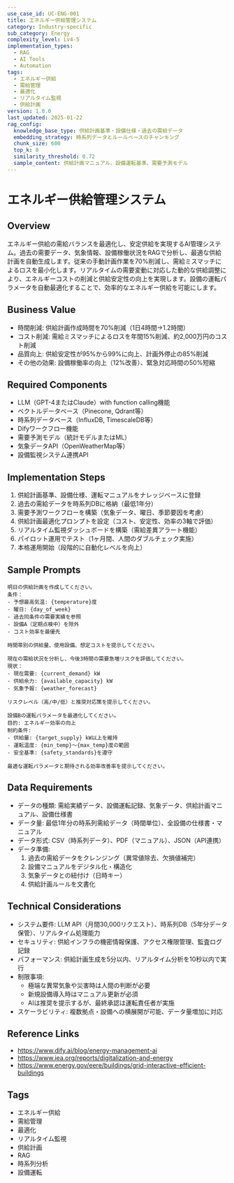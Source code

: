 ```yaml
---
use_case_id: UC-ENG-001
title: エネルギー供給管理システム
category: Industry-specific
sub_category: Energy
complexity_level: Lv4-5
implementation_types:
  - RAG
  - AI Tools
  - Automation
tags:
  - エネルギー供給
  - 需給管理
  - 最適化
  - リアルタイム監視
  - 供給計画
version: 1.0.0
last_updated: 2025-01-22
rag_config:
  knowledge_base_type: 供給計画基準・設備仕様・過去の需給データ
  embedding_strategy: 時系列データとルールベースのチャンキング
  chunk_size: 600
  top_k: 8
  similarity_threshold: 0.72
  sample_content: 供給計画マニュアル、設備運転基準、需要予測モデル
---
```


# エネルギー供給管理システム

## Overview

エネルギー供給の需給バランスを最適化し、安定供給を実現するAI管理システム。過去の需要データ、気象情報、設備稼働状況をRAGで分析し、最適な供給計画を自動生成します。従来の手動計画作業を70%削減し、需給ミスマッチによるロスを最小化します。リアルタイムの需要変動に対応した動的な供給調整により、エネルギーコストの削減と供給安定性の向上を実現します。設備の運転パラメータを自動最適化することで、効率的なエネルギー供給を可能にします。

## Business Value

- 時間削減: 供給計画作成時間を70%削減（1日4時間→1.2時間）
- コスト削減: 需給ミスマッチによるロスを年間15%削減、約2,000万円のコスト削減
- 品質向上: 供給安定性が95%から99%に向上、計画外停止の85%削減
- その他の効果: 設備稼働率の向上（12%改善）、緊急対応時間の50%短縮

## Required Components

- LLM（GPT-4またはClaude）with function calling機能
- ベクトルデータベース（Pinecone, Qdrant等）
- 時系列データベース（InfluxDB, TimescaleDB等）
- Difyワークフロー機能
- 需要予測モデル（統計モデルまたはML）
- 気象データAPI（OpenWeatherMap等）
- 設備監視システム連携API

## Implementation Steps

1. 供給計画基準、設備仕様、運転マニュアルをナレッジベースに登録
2. 過去の需給データを時系列DBに格納（最低1年分）
3. 需要予測ワークフローを構築（気象データ、曜日、季節要因を考慮）
4. 供給計画最適化プロンプトを設定（コスト、安定性、効率の3軸で評価）
5. リアルタイム監視ダッシュボードを構築（需給差異アラート機能）
6. パイロット運用でテスト（1ヶ月間、人間のダブルチェック実施）
7. 本格運用開始（段階的に自動化レベルを向上）

## Sample Prompts

```
明日の供給計画を作成してください。
条件：
- 予想最高気温: {temperature}度
- 曜日: {day_of_week}
- 過去同条件の需要実績を参照
- 設備A（定期点検中）を除外
- コスト効率を最優先

時間帯別の供給量、使用設備、想定コストを提示してください。
```

```
現在の需給状況を分析し、今後3時間の需要急増リスクを評価してください。
現状：
- 現在需要: {current_demand} kW
- 供給余力: {available_capacity} kW
- 気象予報: {weather_forecast}

リスクレベル（高/中/低）と推奨対応策を提示してください。
```

```
設備Bの運転パラメータを最適化してください。
目的: エネルギー効率の向上
制約条件:
- 供給量: {target_supply} kW以上を維持
- 運転温度: {min_temp}〜{max_temp}度の範囲
- 安全基準: {safety_standards}を遵守

最適な運転パラメータと期待される効率改善率を提示してください。
```

## Data Requirements

- データの種類: 需給実績データ、設備運転記録、気象データ、供給計画マニュアル、設備仕様書
- データ量: 最低1年分の時系列需給データ（時間単位）、全設備の仕様書・マニュアル
- データ形式: CSV（時系列データ）、PDF（マニュアル）、JSON（API連携）
- データ準備:
  1. 過去の需給データをクレンジング（異常値除去、欠損値補完）
  2. 設備マニュアルをデジタル化・構造化
  3. 気象データとの紐付け（日時キー）
  4. 供給計画ルールを文書化

## Technical Considerations

- システム要件: LLM API（月間30,000リクエスト）、時系列DB（5年分データ保管）、リアルタイム処理能力
- セキュリティ: 供給インフラの機密情報保護、アクセス権限管理、監査ログ記録
- パフォーマンス: 供給計画生成を5分以内、リアルタイム分析を10秒以内で実行
- 制限事項:
  - 極端な異常気象や災害時は人間の判断が必要
  - 新規設備導入時はマニュアル更新が必須
  - AIは推奨を提示するが、最終承認は運転責任者が実施
- スケーラビリティ: 複数拠点・設備への横展開が可能、データ量増加に対応

## Reference Links

- https://www.dify.ai/blog/energy-management-ai
- https://www.iea.org/reports/digitalization-and-energy
- https://www.energy.gov/eere/buildings/grid-interactive-efficient-buildings

## Tags

- エネルギー供給
- 需給管理
- 最適化
- リアルタイム監視
- 供給計画
- RAG
- 時系列分析
- 設備運転
